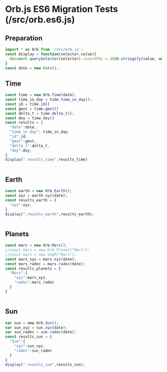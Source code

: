 # Orb.js ES6 Migration Tests (/src/orb.es6.js)

<script type="module">
  const display = function(selector,value){
    document.querySelector(selector).innerHTML = JSON.stringify(value, null, "  ");
  }
  import * as Orb from '/src/orb.es6.js';
  const date = new Date();
  const time = new Orb.Time(date);
  const time_in_day = time.time_in_day();
  const jd = time.jd();
  const gmst = time.gmst();
  const delta_t = time.delta_t();
  const doy = time.doy()
  const results_time = {
    "date":date,
    "time in day": time_in_day,
    "jd":jd,
    "gmst":gmst,
    "delta_t":delta_t,
    "doy":doy,
  }
  display(".results_time",results_time);
  const earth = new Orb.Earth();
  const earth_xyz = earth.xyz(date);
  const results_earth = {
    "xyz":earth_xyz,
  }
  display(".results_earth",results_earth);
  const mars = new Orb.Mars();
  //const mars = new Orb.Planet("Mars");
  const mars_xyz = mars.xyz(date);
  const mars_radec = mars.radec(date);
  const results_planets = {
    "Mars":{
      "xyz":mars_xyz,
      "radec":mars_radec
    }
  }
  display(".results_planets",results_planets);
  var sun = new Orb.Sun();
  var sun_xyz = sun.xyz(date);
  var sun_radec = sun.radec(date);
  const results_sun = {
    "Sun":{
      "xyz":sun_xyz,
      "radec":sun_radec
    }
  }
  display(".results_sun",results_sun);
// Position of the moon
var luna = new Orb.Moon();
var luna_xyz = luna.xyz(date); // Earth centered equatorial rectangular coordinates (x, y, z)
var luna_radec = luna.radec(date); // equatorial spherical coordinates(ra, dec, distance)
  const results_moon = {
    "Moon":{
      "xyz":luna_xyz,
      "radec":luna_radec
    }
  }
  display(".results_moon",results_moon);
</script>

## Preparation
```JavaScript
import * as Orb from '/src/orb.js';
const display = function(selector,value){
  document.querySelector(selector).innerHTML = JSON.stringify(value, null, "  ");
}
const date = new Date();
```

## Time
```JavaScript
const time = new Orb.Time(date);
const time_in_day = time.time_in_day();
const jd = time.jd()
const gmst = time.gmst()
const delta_t = time.delta_t();
const doy = time.doy()
const results = {
  "date":date,
  "time in day": time_in_day,
  "jd":jd,
  "gmst":gmst,
  "delta_t":delta_t,
  "doy":doy,
}
display(".results_time",results_time)
```
<pre class="results_time"></pre>

## Earth
```JavaScript
const earth = new Orb.Earth();
const xyz = earth.xyz(date);
const results_earth = {
  "xyz":xyz,
}
display(".results_earth",results_earth);
```
<pre class="results_earth"></pre>

## Planets
```JavaScript
const mars = new Orb.Mars();
//const mars = new Orb.Planet("Mars");
//const mars = new VSOP["Mars"];
const mars_xyz = mars.xyz(date);
const mars_radec = mars.radec(date);
const results_planets = {
  "Mars":{
    "xyz":mars_xyz,
    "radec":mars_radec
  }
}
```
<pre class="results_planets"></pre>

## Sun
```JavaScript
var sun = new Orb.Sun();
var sun_xyz = sun.xyz(date);
var sun_radec = sun.radec(date);
const results_sun = {
  "Sun":{
    "xyz":sun_xyz,
    "radec":sun_radec
  }
}
display(".results_sun",results_sun);
```
<pre class="results_sun"></pre>

<pre class="results_moon"></pre>
